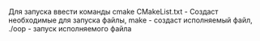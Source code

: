 Для запуска ввести команды
 cmake CMakeList.txt - Создаст необходимые для запуска файлы,
 make - создаст исполняемый файл,
 ./oop  - запуск исполняемого файла

